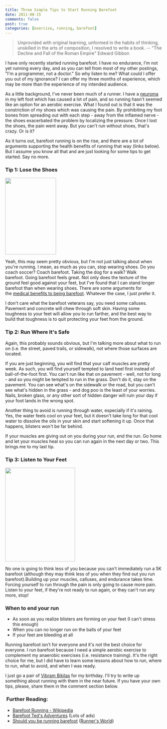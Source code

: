 ```yaml
--- 
title: Three Simple Tips to Start Running Barefoot
date: 2011-08-15
comments: false
post: true
categories: [exercise, running, barefoot]
---
```

> Unprovided with original learning, unformed in the habits of thinking, unskilled in the arts of composition, I resolved to write a book.
> -- "The Decline and Fall of the Roman Empire" Edward Gibbon

I have only recently started running barefoot. I have no endurance, I'm not yet running every day, and as you can tell from most of my other postings, "I'm a programmer, not a doctor." So why listen to me? What could I offer you out of my ignorance? I can offer my three months of experience, which may be more than the experience of my intended audience.

As a little background, I've never been much of a runner. I have a [neuroma](http://en.wikipedia.org/wiki/Morton's_neuroma) in my left foot which has caused a lot of pain, and so running hasn't seemed like an option for an aerobic exercise. What I found out is that it was the constriction of my shoes which was causing the pain. By prohibiting my foot bones from spreading out with each step - away from the inflamed nerve - the shoes exacerbated the problem by localizing the pressure. Once I lost the shoes, the pain went away. But you can't run without shoes, that's crazy. Or is it?

As it turns out, barefoot running is on the rise, and there are a lot of arguments supporting the health benefits of running that way (links below). But I assume you know all that and are just looking for some tips to get started. Say no more.

### Tip 1: Lose the Shoes
<img src="//samuelmullen.com/images/SuperStock_1802R-101972.jpg" height="245" width="163" class="img-right img-thumnail">

Yeah, this may seem pretty obvious, but I'm not just talking about when you're running. I mean, as much as you can, stop wearing shoes. Do you coach soccer? Coach barefoot. Taking the dog for a walk? Walk barefoot. Going barefoot feels great. Not only does the texture of the ground feel good against your feet, but I've found that I can stand longer barefoot than when wearing shoes. There are some arguments for the [medical benefits to being barefoot](http://www.squidoo.com/walkbarefoot). Whatever the case, I just prefer it.

I don't care what the barefoot veterans say, you need some calluses. Pavement and concrete will chew through soft skin. Having some toughness to your feet will allow you to run farther, and the best way to build that toughness is to quit protecting your feet from the ground.

### Tip 2: Run Where It's Safe
Again, this probably sounds obvious, but I'm talking more about what to run on (i.e. the street, paved trails, or sidewalk), not where those surfaces are located.

If you are just beginning, you will find that your calf muscles are pretty week. As such, you will find yourself tempted to land heel first instead of ball-of-the-foot first. You can't run like that on pavement - well, not for long - and so you might be tempted to run in the grass. Don't do it, stay on the pavement. You can see what's on the sidewalk or the road, but you can't see what's hidden in the grass - and dog poo is the least of your worries. Nails, broken glass, or any other sort of hidden danger will ruin your day if your foot lands in the wrong spot.

Another thing to avoid is running through water, especially if it's raining. Yes, the water feels cool on your feet, but it doesn't take long for that cool water to dissolve the oils in your skin and start softening it up. Once that happens, blisters won't be far behind.

If your muscles are giving out on you during your run, end the run. Go home and let your muscles heal so you can run again in the next day or two. This brings me to my last tip.

### Tip 3: Listen to Your Feet
<img src="//samuelmullen.com/images/2ff11039-0040-4c03-ac8f-56997a92d807.Medium-300x224.jpg" height="300" width="224" class="pull-right img-thumbnail">

No one is going to think less of you because you can't immediately run a 5K barefoot (although they may think less of you when they find out you run barefoot).Building up your muscles, calluses, and endurance takes time. Forcing yourself to run through the pain is only going to cause more pain. Listen to your feet, if they're not ready to run again, or they can't run any more, stop!

### When to end your run
* As soon as you realize blisters are forming on your feet (I can't stress this enough)
* When you can no longer run on the balls of your feet
* If your feet are bleeding at all

Running barefoot isn't for everyone and it's not the best choice for everyone. I run barefoot because I need a simple aerobic exercise to complement my anaerobic exercises (i.e. resistance training). It's the right choice for me, but I did have to learn some lessons about how to run, where to run, what to avoid, and when I was ready.

I just go a pair of [Vibram Bikilas](http://www.amazon.com/gp/product/B004I9YASW/ref=as_li_ss_tl?ie=UTF8&amp;tag=dumpgrou-20&amp;linkCode=as2&amp;camp=217145&amp;creative=399373&amp;creativeASIN=B004I9YASW) for my birthday. I'll try to write up something about running with them in the near future. If you have your own tips, please, share them in the comment section below.

###  Further Reading:
* [Barefoot Running - Wikipedia](http://en.wikipedia.org/wiki/Barefoot_running)
* [Barefoot Ted's Adventures](http://www.barefootted.com/index.php?q=/) (Lots of ads)
* [Should you be running barefoot](http://www.runnersworld.com/article/0,7120,s6-240-319--6728-0,00.html) ([Runner's World](http://www.runnersworld.com/))
